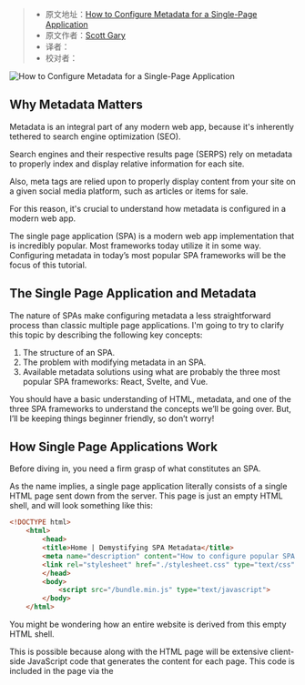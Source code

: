 > -  原文地址：[How to Configure Metadata for a Single-Page Application](https://www.freecodecamp.org/news/configure-metadata-in-single-page-applications/)
> -  原文作者：[Scott Gary](https://www.freecodecamp.org/news/author/scott-gary/)
> -  译者：
> -  校对者：

![How to Configure Metadata for a Single-Page Application](https://www.freecodecamp.org/news/content/images/size/w2000/2022/09/meta-data-for-spa-seo.jpg)

## Why Metadata Matters

Metadata is an integral part of any modern web app, because it's inherently tethered to search engine optimization (SEO).

Search engines and their respective results page (SERPS) rely on metadata to properly index and display relative information for each site.

Also, meta tags are relied upon to properly display content from your site on a given social media platform, such as articles or items for sale.

For this reason, it's crucial to understand how metadata is configured in a modern web app.

The single page application (SPA) is a modern web app implementation that is incredibly popular. Most frameworks today utilize it in some way. Configuring metadata in today’s most popular SPA frameworks will be the focus of this tutorial.

## The Single Page Application and Metadata

The nature of SPAs make configuring metadata a less straightforward process than classic multiple page applications. I'm going to try to clarify this topic by describing the following key concepts:

1.  The structure of an SPA.
2.  The problem with modifying metadata in an SPA.
3.  Available metadata solutions using what are probably the three most popular SPA frameworks: React, Svelte, and Vue.

You should have a basic understanding of HTML, metadata, and one of the three SPA frameworks to understand the concepts we’ll be going over. But, I’ll be keeping things beginner friendly, so don’t worry!

## How Single Page Applications Work

Before diving in, you need a firm grasp of what constitutes an SPA.

As the name implies, a single page application literally consists of a single HTML page sent down from the server. This page is just an empty HTML shell, and will look something like this:

```html
<!DOCTYPE html>
	<html>
		<head>
		<title>Home | Demystifying SPA Metadata</title>
		<meta name="description" content="How to configure popular SPA 			frameworks to maintain quality site metadata."/>
		<link rel="stylesheet" href="./stylesheet.css" type="text/css" 			/>
		</head>
		<body>
			<script src="/bundle.min.js" type="text/javascript">					</script>
		</body>
	</html>
```

You might be wondering how an entire website is derived from this empty HTML shell.

This is possible because along with the HTML page will be extensive client-side JavaScript code that generates the content for each page. This code is included in the page via the <script> tag, which you can see in the body of that HTML shell.

## Challenges With Configuring Metadata in an SPA

In the previous section, take a look at the HTML found within the head tag. The various tags that begin with 'meta' are our metadata, along with the title tag.

This isn't an exhaustive depiction of meta tags, as many more are commonly used. But the title and description will serve us well for this tutorial.

The title tag is a very important piece of metadata, and should reflect a relevant title for the current page in the browser. Right now, it is quite fitting for the home page. But what happens when a user navigates to a different page?

**The metadata needs to change accordingly, and SPA frameworks don't do this magically.**

You can't change the raw HTML, because each page uses the same shell and would therefore reflect the same metadata for each page. So you need a clever coding strategy.

## SPA Plugins for Metadata Maintenance

SPA frameworks are heavily focused on injecting HTML into the DOM in order to render content on the screen. This means that updating the body tag is the central focus of the framework. For this reason, updating the head tag tends to be a neglected feature.

For many SPA frameworks such as React, the developer community has picked up the slack, creating libraries that streamline the process of handling metadata.

This will be the focus of the remainder of this article – metadata libraries and their usage for the most popular SPA frameworks.

### Basic JavaScript Code that Modifies Metadata Tags

Before diving into these metadata libraries, it's crucial to understand that at the end of the day, it's just code. So let's look at a basic example of JavaScript code that can modify the title tag and the meta description:

```javascript
document.getElementsByTagName('meta')["description"].content = "New meta description!";

document.title = "New Title!";
```

The following libraries will be doing plenty of extra work besides this basic code example, but it's always good to peel back the curtain and see that what's really going on is usually pretty straightforward.

## React-Helmet – How to Configure Metadata in ReactJs

React is a component-based library for building scalable SPAs. It has all kinds of great features developers can leverage for building high performance apps. Metadata maintenance is not one of them.

Luckily, developers in the React community came out with react-helmet, a component library that greatly simplifies the process of modifying your metadata in the <head> tag.

React-helmet is now considered deprecated in favor of the more robust react-helmet-async. We won't get into the why of that, just know that when react-helmet is referred to these days, most teams and devs are actually using react-helmet-async.

Here's a basic example of react-helmet-async code:

```javascript
import React from 'react';
import ReactDOM from 'react-dom';
import { Helmet, HelmetProvider } from 'react-helmet-async';

const app = (
	<HelmetProvider>
	<App>
	<Helmet>
	<title>Home | Demystifying SPA Metadata</title>
	<meta name="description" content="How to configure popular SPA 			frameworks to maintain quality site metadata."/>
	</Helmet>
	<h1>Hello World</h1>
	</App>
	</HelmetProvider>
);
```

As you can see, the implementation is quite simple. The following steps are taken:

1.  Install react-helmet-async with npm or yarn.
2.  Import Helmet and HelmetProvider from react-helmet-async
3.  Wrap the entire app in the HelmetProvider component.
4.  Use standard HTML meta tags within the Helmet component.

After following these steps, you can now use the Helmet component within any component inside your React app.

Helmet was built to make things easy. According to the docs:

> "Helmet takes plain HTML tags and outputs plain HTML tags. It's dead simple, and React beginner friendly."

## Svelte-Meta-Tags – How to Configure Metadata in Svelte

Svelte is a new kid on the SPA block that's gaining tons of traction fast. Simply put, people who use it love it. Modifying metadata with Svelte is handled via the svelte-meta-tags component library.

With such an upward moving trajectory, it's important to be familiar with how metadata is handled in a Svelte SPA.

Svelte is another declarative framework that abstracts much of the heavy lifting by allowing you to write 'HTML like' code directly in the app.

Without getting into what sets Svelte apart and why it's an interesting prospect (it's worth taking a look!), let's dive into the relative code for our metadata maintenance:

```
<script>
import { MetaTags } from 'svelte-meta-tags';
</script>
<h1>
	Metadata in Svelte
</h1>
<MetaTags
	title='Home | Demystifying SPA Metadata'
	description='How to configure popular SPA frameworks to maintain 		quality site metadata.'
/>
```

The steps for using svelte-meta-tags are as follows:

1.  Install svelte-meta-tags with npm or yarn
2.  Import the MetaTags component.
3.  Set each needed metadata property to its respective value.

Similar in difficulty to react-helmet, the MetaTags component is very beginner friendly and easy to get started with. It supports all modern metadata tags (for a complete list, check out the docs).

## Vue-Meta – How to Configure Metadata in Vue.js

Vue has been around a little longer than Svelte, but is still about a year younger than React. Over the last few years, Vue has experienced a resurgence in popularity, which is why I've chosen it as one of the top 3 SPA frameworks to review.

Like the previous two frameworks, Vue is declarative and component-based. But implementing plugin libraries is slightly different. Let's take a look.

Vue utilizes a configuration file called **main.js** that initializes the Vue app. Since we're going to be using the vue-meta plugin across the entire application, this is where we'll want to import our plugin.

In Vue, you do this with the `Vue.use()`  method, and will look something like this:

```
Main.js
import Vue from 'vue';
import VueMeta from 'vue-meta';
import App from './App.vue';

Vue.use(VueMeta);
	new Vue({
	el: '#app',
	render: h => h(App)
});
```

Now that we've imported the VueMeta component, we can send it some data by exporting a property called **metaInfo** from any Vue component.

Here's an example of a Vue landing component that utilizes the view-meta plugin:

```
Landing.vue
<template>
	<div>SPA Metadata</div>
</template>
<script>
	export default {
		name: 'landing',
		data () {
		return {}
		},
		metaInfo: {
		title: 'Home | Demystifying SPA Metadata',
		description: 'How to configure popular SPA frameworks to 				maintain quality site metadata.'
		}
		}
</script>
```

Each Vue component exports an object to be used by the Vue app, and since we imported the VueMeta plugin inside the **main.js** file, Vue will be looking for the metaInfo property we exported from our **landing** component.

All we have to do is feed it some data, and our meta tags are generated for us!

## SPA SEO and Metadata  – Wrapping it Up

For each of the three SPA frameworks, we saw some code examples that will result in the metadata tags found in the HTML markup at the beginning of this tutorial.

Modifying metadata in SPA apps isn't as straightforward as with multiple page applications, even ones that are dynamic in nature. Understanding this concept will make life easier while leveraging the myriad SPA frameworks available today.

Metadata is an integral part of any modern web app. Hopefully after reading this tutorial, you can feel confident applying this concept to your next SPA build.

Interested to learn more about Single Page application metadata and Search engine optimization? Read our full [SEO for SPA](https://www.ohmycrawl.com/spa-seo/) guide to level up and fully understand how it works.